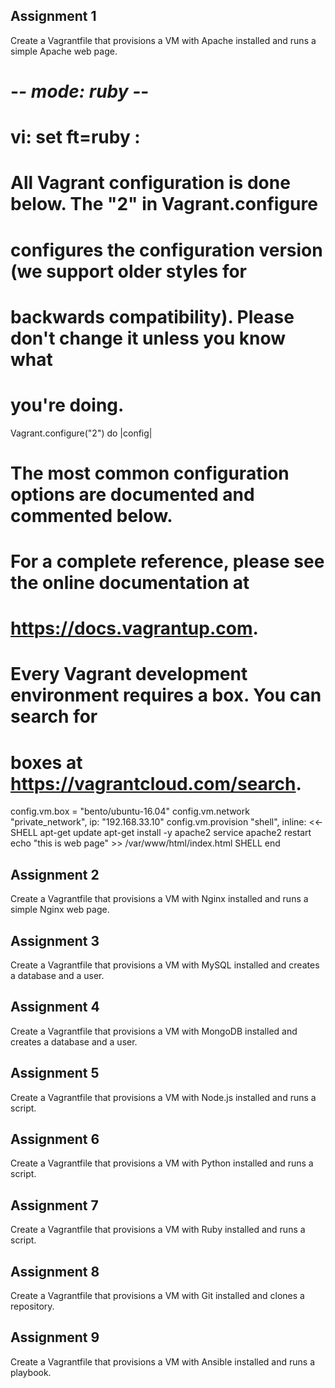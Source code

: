 ## Assignment 1

Create a Vagrantfile that provisions a VM with Apache installed and runs a simple Apache web page.
# -*- mode: ruby -*-
# vi: set ft=ruby :

# All Vagrant configuration is done below. The "2" in Vagrant.configure
# configures the configuration version (we support older styles for
# backwards compatibility). Please don't change it unless you know what
# you're doing.
Vagrant.configure("2") do |config|
  # The most common configuration options are documented and commented below.
  # For a complete reference, please see the online documentation at
  # https://docs.vagrantup.com.

  # Every Vagrant development environment requires a box. You can search for
  # boxes at https://vagrantcloud.com/search.
  config.vm.box = "bento/ubuntu-16.04"
    config.vm.network "private_network", ip: "192.168.33.10"
    config.vm.provision "shell", inline: <<-SHELL
      apt-get update
      apt-get install -y apache2
      service apache2 restart
      echo "this is web page" >> /var/www/html/index.html
    SHELL
end


## Assignment 2

Create a Vagrantfile that provisions a VM with Nginx installed and runs a simple Nginx web page.


## Assignment 3

Create a Vagrantfile that provisions a VM with MySQL installed and creates a database and a user.

## Assignment 4

Create a Vagrantfile that provisions a VM with MongoDB installed and creates a database and a user.

## Assignment 5

Create a Vagrantfile that provisions a VM with Node.js installed and runs a script.

## Assignment 6

Create a Vagrantfile that provisions a VM with Python installed and runs a script.

## Assignment 7

Create a Vagrantfile that provisions a VM with Ruby installed and runs a script.

## Assignment 8

Create a Vagrantfile that provisions a VM with Git installed and clones a repository.

## Assignment 9

Create a Vagrantfile that provisions a VM with Ansible installed and runs a playbook.
